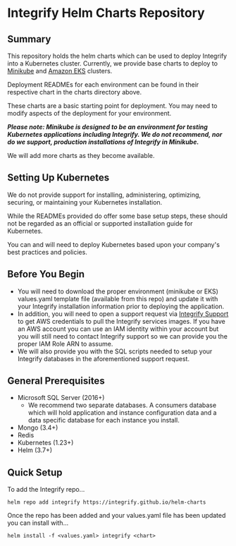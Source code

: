 # Integrify Helm Charts Repository

## Summary
This repository holds the helm charts which can be used to deploy Integrify into a Kubernetes cluster. Currently, we provide base charts to deploy to [Minikube](https://minikube.sigs.k8s.io/docs/) and [Amazon EKS](https://docs.aws.amazon.com/eks/latest/userguide/what-is-eks.html) clusters. 

Deployment READMEs for each environment can be found in their respective chart in the charts directory above. 

These charts are a basic starting point for deployment. You may need to modify aspects of the deployment for your environment.

**_Please note: Minikube is designed to be an environment for testing Kubernetes applications including Integrify. We do not recommend, nor do we support, production installations of Integrify in Minikube._**

We will add more charts as they become available.

## Setting Up Kubernetes
We do not provide support for installing, administering, optimizing, securing, or maintaining your Kubernetes installation. 

While the READMEs provided do offer some base setup steps, these should not be regarded as an official or supported installation guide for Kubernetes.

You can and will need to deploy Kubernetes based upon your company's best practices and policies.

## Before You Begin
- You will need to download the proper environment (minikube or EKS) values.yaml template file (available from this repo) and update it with your Integrify installation information prior to deploying the application.
- In addition, you will need to open a support request via [Integrify Support](https://support.integrify.com) to get AWS credentials to pull the Integrify services images. If you have an AWS account you can use an IAM identity within your account but you will still need to contact Integrify support so we can provide you the proper IAM Role ARN to assume. 
- We will also provide you with the SQL scripts needed to setup your Integrify databases in the aforementioned support request.

## General Prerequisites

- Microsoft SQL Server (2016+)
  - We recommend two separate databases. A consumers database which will hold application and instance configuration data and a data specific database for each instance you install.
- Mongo (3.4+)
- Redis
- Kubernetes (1.23+)
- Helm (3.7+)

## Quick Setup

To add the Integrify repo...
```
helm repo add integrify https://integrify.github.io/helm-charts
```

Once the repo has been added and your values.yaml file has been updated you can install with...
```
helm install -f <values.yaml> integrify <chart>
```


